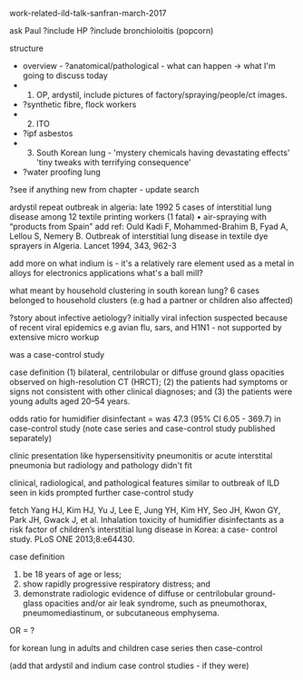 work-related-ild-talk-sanfran-march-2017

ask Paul
?include HP
?include bronchioloitis (popcorn)

structure
- overview - ?anatomical/pathological - what can happen -> what I'm going to discuss today
- 1. OP, ardystil, include pictures of factory/spraying/people/ct images. 
- ?synthetic fibre, flock workers
- 2. ITO
- ?ipf asbestos
- 3. South Korean lung - 'mystery chemicals having devastating effects' 'tiny tweaks with terrifying consequence'
- ?water proofing lung

?see if anything new from chapter - update search

ardystil repeat outbreak in algeria:
late 1992
5 cases of interstitial lung disease among 12 textile
printing workers (1 fatal)
• air-spraying with “products from Spain”
add ref: Ould Kadi F, Mohammed-Brahim B, Fyad A, Lellou S,
Nemery B. Outbreak of interstitial lung disease in
textile dye sprayers in Algeria. Lancet 1994, 343,
962-3



add more on what indium is - it's a relatively rare element used as a metal in alloys for electronics applications
what's a ball mill?

what meant by household clustering in south korean lung? 6 cases belonged to household clusters (e.g had a partner or children also affected)

?story about infective aetiology? initially viral infection suspected because of recent viral epidemics e.g avian flu, sars, and H1N1 - not supported by extensive micro workup

was a case-control study

case definition 
(1) bilateral, centrilobular or diffuse
ground glass opacities observed on high-resolution CT (HRCT);
(2) the patients had symptoms or signs not consistent with other
clinical diagnoses; and 
(3) the patients were young adults aged
20–54 years.

odds ratio for humidifier disinfectant = was 47.3 (95% CI 6.05 - 369.7) in case-control study (note case series and case-control study published separately) 

clinic presentation like hypersensitivity pneumonitis or acute interstital pneumonia but radiology and pathology didn't fit

clinical, radiological, and pathological features similar to outbreak of ILD seen in kids prompted further case-control study

fetch Yang HJ, Kim HJ, Yu J, Lee E, Jung YH, Kim HY, Seo JH, Kwon GY,
Park JH, Gwack J, et al. Inhalation toxicity of humidifier disinfectants
as a risk factor of children’s interstitial lung disease in Korea: a case-
control study. PLoS ONE 2013;8:e64430.

case definition
1) be 18 years of age or less;
2) show rapidly progressive
respiratory distress; and 
3) demonstrate
radiologic evidence of diffuse or
centrilobular ground-glass opacities and/or
air leak syndrome, such as pneumothorax,
pneumomediastinum, or subcutaneous
emphysema.

OR = ?

for korean lung in adults and children case series then case-control

(add that ardystil and indium case control studies - if they were)

